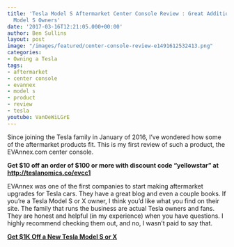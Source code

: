 ```yaml
---
title: 'Tesla Model S Aftermarket Center Console Review : Great Addition for Pre-2016
  Model S Owners'
date: '2017-03-16T12:21:05.000+00:00'
author: Ben Sullins
layout: post
image: "/images/featured/center-console-review-e1491612532413.png"
categories:
- Owning a Tesla
tags:
- aftermarket
- center console
- evannex
- model s
- product
- review
- tesla
youtube: VanOeWiLGrE
---
```

Since joining the Tesla family in January of 2016, I&#8217;ve wondered how some of the aftermarket products fit. This is my first review of such a product, the EVAnnex.com center console.

**Get $10 off an order of $100 or more with discount code &#8220;yellowstar&#8221; at <http://teslanomics.co/evcc1>**

EVAnnex was one of the first companies to start making aftermarket upgrades for Tesla cars. They have a great blog and even a couple books. If you&#8217;re a Tesla Model S or X owner, I think you&#8217;d like what you find on their site. The family that runs the business are actual Tesla owners and fans. They are honest and helpful (in my experience) when you have questions. I highly recommend checking them out, and no, I wasn&#8217;t paid to say that.

**[Get $1K Off a New Tesla Model S or X](http://teslanomics.co/td)**
